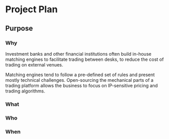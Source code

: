 Project Plan
============

Purpose
-------

### Why ###

Investment banks and other financial institutions often build in-house matching engines to
facilitate trading between desks, to reduce the cost of trading on external venues.

Matching engines tend to follow a pre-defined set of rules and present mostly technical
challenges. Open-sourcing the mechanical parts of a trading platform allows the business to focus on
IP-sensitive pricing and trading algorithms.

### What ###

### Who ###

### When ###
